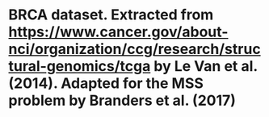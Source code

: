 # BRCA dataset. Extracted from https://www.cancer.gov/about-nci/organization/ccg/research/structural-genomics/tcga by Le Van et al. (2014). Adapted for the MSS problem by Branders et al. (2017)